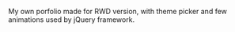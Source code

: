 My own porfolio made for RWD version, with theme picker and few animations used by jQuery framework.

